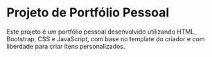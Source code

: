 # Projeto de Portfólio Pessoal

Este projeto é um portfólio pessoal desenvolvido utilizando HTML, Bootstrap, CSS e JavaScript, com base no template do criador e com liberdade para criar itens personalizados.